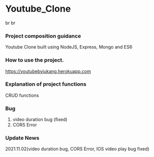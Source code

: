 Youtube_Clone
==============

br
br
### Project composition guidance
Youtube Clone built using NodeJS, Express, Mongo and ES6

### How to use the project.
https://youtubebyjukang.herokuapp.com

### Explanation of project functions
CRUD functions

### Bug
1. video duration bug (fixed)
2. CORS Error


### Update News
2021.11.02(video duration bug, CORS Error, IOS video play bug fixed)
